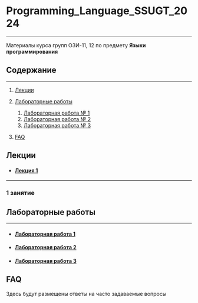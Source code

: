 # Programming_Language_SSUGT_2024

___

Материалы курса групп ОЗИ-11, 12 по предмету **Языки программирования**

## Содержание

___

1. [Лекции](#лекции)
2. [Лабораторные работы](#лабораторные-работы)
    1. [Лабораторная работа № 1](#лабораторная-работа-1)
   2. [Лабораторная работа № 2](#лабораторная-работа-2)
   3. [Лабораторная работа № 3](#лабораторная-работа-3)

3. [FAQ](#faq)

## Лекции
* #### [Лекция 1](01-Preliminaries.pdf)
___

### 1 занятие

## Лабораторные работы

___

* #### [Лабораторная работа 1](labs/lab_1.md)
* #### [Лабораторная работа 2](labs/lab_2.md)
* #### [Лабораторная работа 3](labs/lab_3.md)

## FAQ

Здесь будут размещены ответы на часто задаваемые вопросы